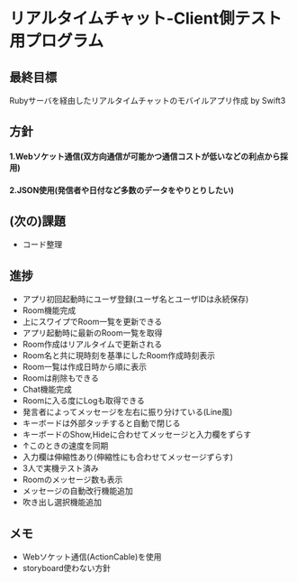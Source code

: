 # リアルタイムチャット-Client側テスト用プログラム
## 最終目標
Rubyサーバを経由したリアルタイムチャットのモバイルアプリ作成 by Swift3

## 方針
#### 1.Webソケット通信(双方向通信が可能かつ通信コストが低いなどの利点から採用)
#### 2.JSON使用(発信者や日付など多数のデータをやりとりしたい)

## (次の)課題
* コード整理

## 進捗
* アプリ初回起動時にユーザ登録(ユーザ名とユーザIDは永続保存)
* Room機能完成
* 上にスワイプでRoom一覧を更新できる
* アプリ起動時に最新のRoom一覧を取得
* Room作成はリアルタイムで更新される
* Room名と共に現時刻を基準にしたRoom作成時刻表示
* Room一覧は作成日時から順に表示
* Roomは削除もできる
* Chat機能完成
* Roomに入る度にLogも取得できる
* 発言者によってメッセージを左右に振り分けている(Line風)
* キーボードは外部タッチすると自動で閉じる
* キーボードのShow,Hideに合わせてメッセージと入力欄をずらす
* ↑このときの速度を同期
* 入力欄は伸縮性あり(伸縮性にも合わせてメッセージずらす)
* 3人で実機テスト済み
* Roomのメッセージ数も表示
* メッセージの自動改行機能追加
* 吹き出し選択機能追加

## メモ
* Webソケット通信(ActionCable)を使用
* storyboard使わない方針
